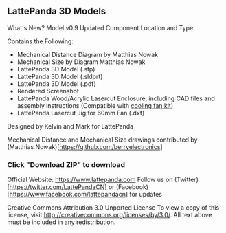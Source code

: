 LattePanda 3D Models
----------------

What's New?
Model v0.9 
Updated Component Location and Type

Contains the Following:
- Mechanical Distance Diagram by Matthias Nowak
- Mechanical Size by Diagram Matthias Nowak
- LattePanda 3D Model (.stp)
- LattePanda 3D Model (.sldprt)
- LattePanda 3D Model (.pdf)
- Rendered Screenshot
- LattePanda Wood/Acrylic Lasercut Enclosure, including CAD files and assembly instructions (Compatible with [cooling fan kit](https://www.dfrobot.com/product-1520.html))
- LattePanda Lasercut Jig for 60mm Fan (.dxf)

Designed by Kelvin and Mark for LattePanda

Mechanical Distance and Mechanical Size drawings contributed by (Matthias Nowak)[https://github.com/berryelectronics]

### Click "Download ZIP" to download

Official Website: https://www.lattepanda.com
Follow us on (Twitter)[https://twitter.com/LattePandaCN] or (Facebook)[https://www.facebook.com/lattepandacn] for updates

Creative Commons Attribution 3.0 Unported License 
To view a copy of this license, visit http://creativecommons.org/licenses/by/3.0/. All text above must be included in any redistribution.
